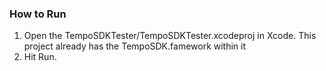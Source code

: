### How to Run

1. Open the TempoSDKTester/TempoSDKTester.xcodeproj in Xcode. This project already has the TempoSDK.famework within it
2. Hit Run.